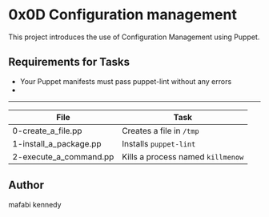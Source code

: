 # 0x0D Configuration management

This project introduces the use of Configuration Management using Puppet.

## Requirements for Tasks
- Your Puppet manifests must pass puppet-lint without any errors
- 

---
File | Task
---|---
0-create_a_file.pp | Creates a file in ```/tmp```
1-install_a_package.pp | Installs ```puppet-lint```
2-execute_a_command.pp | Kills a process named ```killmenow```

## Author
mafabi kennedy
